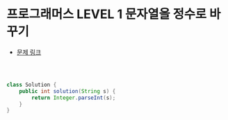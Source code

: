 # 프로그래머스 LEVEL 1 문자열을 정수로 바꾸기

- [문제 링크](https://programmers.co.kr/learn/courses/30/lessons/12925?language=java)

</br>

```java

class Solution {
    public int solution(String s) {
        return Integer.parseInt(s);
    }
}

```
